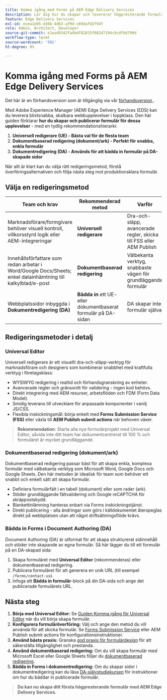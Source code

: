 ```yaml
---
title: Komma igång med Forms på AEM Edge Delivery Services
description: Lär dig hur du skapar och levererar högpresterande formulär på Adobe Experience Manager Edge Delivery Services, med betoning på utvecklingsstrategin Universal Editor.
feature: Edge Delivery Services
exl-id: ecea1e05-d36b-4d63-af9d-c69dafd2f94f
role: Admin, Architect, Developer
source-git-commit: e1ead9342fadbdf82815f082d7194c9cdf6d799d
workflow-type: tm+mt
source-wordcount: '591'
ht-degree: 0%

---
```



# Komma igång med Forms på AEM Edge Delivery Services

<span class="preview"> Det här är en förhandsversion som är tillgänglig via vår <a href="https://experienceleague.adobe.com/docs/experience-manager-cloud-service/content/release-notes/prerelease.html#new-features">förhandsversion </a>. </span>

Med Adobe Experience Manager (AEM) Edge Delivery Services (EDS) kan du leverera blixtsnabba, skalbara webbupplevelser i toppklass. Den här guiden förklarar **hur du skapar och publicerar formulär för dessa upplevelser** - med en tydlig rekommendationshierarki:

1. **Universell redigerare (UE) - Bästa val för de flesta team**
2. **Dokumentbaserad redigering (dokument/ark) - Perfekt för snabba, enkla formulär**
3. **Dokumentredigering (DA) - Används för att bädda in formulär på DA-skapade sidor**

När allt är klart kan du välja rätt redigeringsmetod, förstå överföringsalternativen och följa nästa steg mot produktionsklara formulär.



## Välja en redigeringsmetod

| Team och krav | Rekommenderad metod | Varför |
|--------------------|--------------------|-----|
| Marknadsförare/formgivare behöver visuell kontroll, villkorsstyrd logik eller AEM-integreringar | **Universell redigerare** | Dra-och-släpp, avancerade regler, skicka till FSS eller AEM Publish |
| Innehållsförfattare som redan arbetar i Word/Google Docs/Sheets; enkel datainhämtning till kalkylblad/e-post | **Dokumentbaserad redigering** | Välbekanta verktyg, snabbaste vägen för grundläggande formulär |
| Webbplatssidor inbyggda i **Dokumentredigering (DA)** | **Bädda in** ett UE- eller dokumentbaserat formulär på DA-sidan | DA skapar inte formulär själva |


## Redigeringsmetoder i detalj

### Universal Editor

Universell redigerare är ett visuellt dra-och-släpp-verktyg för marknadsförare och designers som kombinerar snabbhet med kraftfulla verktyg i företagsklass:

* WYSIWYG redigering i realtid och förhandsgranskning av enheter.
* Avancerade regler och gränssnitt för validering - ingen kod behövs.
* Direkt integrering med AEM resurser, arbetsflöden och FDM (Form Data Model).
* Smidig leverans till utvecklare för anpassade komponenter i vanilj JS/CSS.
* Flexibla inskickningsmål: börja enkelt med **Forms Submission Service (FSS)** eller växla till **AEM Publish submit actions** när behoven växer.

> **Rekommendation**: Starta alla nya formulärprojekt med Universal Editor, såvida inte ditt team har dokumentcentrerat till 100 % och formuläret är mycket grundläggande.


### Dokumentbaserad redigering (dokument/ark)

Dokumentbaserad redigering passar bäst för att skapa enkla, komplexa formulär med välbekanta verktyg som Microsoft Word, Google Docs och Google Sheets. Den här metoden är idealisk för team som behöver ett snabbt och enkelt sätt att skapa formulär.

* Definiera formulärfält i en tabell (dokument) eller som rader (ark).
* Stöder grundläggande fältvalidering och Google reCAPTCHA för skräppostskydd.
* Blankettinlämning hanteras enbart via Forms inskickningstjänst.
* Direkt publicering - alla ändringar som görs i källdokumentet återspeglas direkt på webbplatsen utan att något driftsättningsflöde krävs.


### Bädda in Forms i Document Authoring (DA)

Document Authoring (DA) är utformat för att skapa strukturerat sidinnehåll och stöder inte skapande av egna formulär. Så här lägger du till ett formulär på en DA-skapad sida:

1. Skapa formuläret med **Universal Editor** (rekommenderas) eller dokumentbaserad redigering.
2. Publicera formuläret för att generera en unik URL (till exempel `/forms/contact-us`).
3. Infoga ett **Bädda in formulär**-block på din DA-sida och ange det publicerade formulärets URL.

<!-- 
## Feature Comparison

| Capability | Universal Editor | Document-Based | Document Authoring |
|------------|-----------------|----------------|--------------------|
| Visual drag-and-drop | ✅ | – | – |
| Advanced rules editor | ✅ | Limited | – |
| Attachments | ✅ | EA | – |
| reCAPTCHA Enterprise | ✅ | ✅ | Depends on embed |
| Submit to spreadsheet/email | ✅ (FSS) | ✅ (FSS) | Via embed |
| Submit to AEM workflows/FDM | ✅ | – | Via UE embed |
| Custom components (JS/CSS) | ✅ | ✅ | Via embed |
| Localization via Sites | ✅ | Manual | Via embed |

-->

## Nästa steg

1. **Börja med Universal Editor:** Se [Guiden Komma igång för Universal Editor](/help/edge/docs/forms/universal-editor/overview-universal-editor-for-edge-delivery-services-for-forms.md) när du vill börja skapa formulär.
2. **Konfigurera formuläröverföring:** Välj och ange den metod du vill använda för att skicka formulär. Se [Forms Submission Service](/help/edge/docs/forms/configure-submission-action-for-eds-forms.md) eller AEM Publish submit actions för konfigurationsinstruktioner.
3. **Använd bästa praxis:** Granska [god praxis för formulärdesign](/help/edge/docs/forms/universal-editor/best-practices-eds-forms.md) för att säkerställa tillgänglighet och prestanda.
4. **Använd dokumentbaserad redigering:** Om du vill skapa formulär med Microsoft Excel eller Google Sheets följer du [dokumentbaserad redigering](/help/edge/docs/forms/tutorial.md).
5. **Bädda in Forms i dokumentredigering:** Om du skapar sidor i dokumentredigering kan du läsa [DA-självstudiekursen](https://www.aem.live/developer/da-tutorial) för instruktioner om hur du bäddar in publicerade formulär.

> **Du kan nu skapa ditt första högpresterande formulär med AEM Edge Delivery Services.**